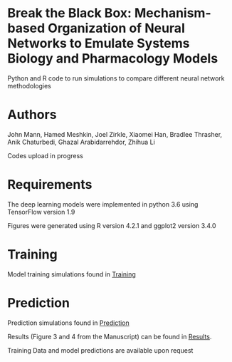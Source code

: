 # Break the Black Box: Mechanism-based Organization of Neural Networks to Emulate Systems Biology and Pharmacology Models 

Python and R code to run simulations to compare different neural network methodologies

# Authors

John Mann, Hamed Meshkin, Joel Zirkle, Xiaomei Han, Bradlee Thrasher, Anik Chaturbedi, Ghazal Arabidarrehdor, Zhihua Li

Codes upload in progress

# Requirements
The deep learning models were implemented in python 3.6 using TensorFlow version 1.9

Figures were generated using R version 4.2.1 and ggplot2 version 3.4.0

# Training 

Model training simulations found in [Training](https://github.com/FDA/Mechanistic-PK-PD-Model-to-Rescue-Opioid-Overdose/tree/Breaking-the-Black-Box-ML/training)

# Prediction 

Prediction simulations found in [Prediction](https://github.com/FDA/Mechanistic-PK-PD-Model-to-Rescue-Opioid-Overdose/tree/Breaking-the-Black-Box-ML/prediction)

Results (Figure 3 and 4 from the Manuscript) can be found in [Results](https://github.com/FDA/Mechanistic-PK-PD-Model-to-Rescue-Opioid-Overdose/tree/Breaking-the-Black-Box-ML/Results).

Training Data and model predictions are available upon request


